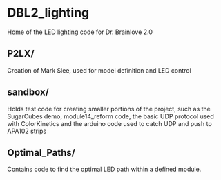 # DBL2_lighting
Home of the LED lighting code for Dr. Brainlove 2.0

P2LX/
------
Creation of Mark Slee, used for model definition and LED control

sandbox/
---------
Holds test code for creating smaller portions of the project, such as the SugarCubes demo, module14_reform code, the basic UDP protocol used with ColorKinetics and the arduino code used to catch UDP and push to APA102 strips

Optimal_Paths/
---------------
Contains code to find the optimal LED path within a defined module.
